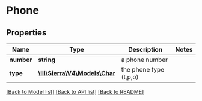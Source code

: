 # Phone

## Properties
Name | Type | Description | Notes
------------ | ------------- | ------------- | -------------
**number** | **string** | a phone number | 
**type** | [**\III\Sierra\V4\Models\Char**](Char.md) | the phone type (t,p,o) | 

[[Back to Model list]](../README.md#documentation-for-models) [[Back to API list]](../README.md#documentation-for-api-endpoints) [[Back to README]](../README.md)


